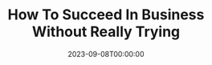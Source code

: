 ---
title: How To Succeed In Business Without Really Trying
date: 2023-09-08T00:00:00
opening_date: 1967-07-20
closing_date: 1967-07-29
layout: productions
playbill:
Theatre: Theatre Jacksonville
Venue: Little Theatre
cast:
- Finch: Gil Gimbel
- Gatch: Samuel D. Helfrich
- Jenkins: Al Gimbel
- Tackaberry: Bill Milton
- Peterson: Robert Onze
- Mathews: David Davis
- Davis: Lauren Murray
- Johnson: Steve G. Hunnicutt
- J.B. Biggley: Jesse E Waller, Jr.
- Rosemary: Randy Fry
- Bratt: William Scott Thornton
- Smitty: Judith Jett
- Frump: Ken Fallin
- Miss Jones: Elise Hallowes
- Mr. Twimble: Tom Nehl
- Hedy: Jocelyn Brown
- Scrubwoman:
  - Irene Helen Walsh
  - Jan Davis
- Miss Krumholtz: Marge Rocca
- Toynbee: Samuel D. Helfrich
- Ovington: Ron Griffis
- Policeman: Steve G. Hunnicutt
- T.V. Announcer: Robert Onze
- Womper: Tom Nehl
- Singer:
  - Mike Harrington
  - Robert Onze
  - David Davis
  - Steve G. Hunnicutt
  - Carol Rainer
  - Judy Liedka
  - Lois Fernsler
  - Pam Wiesenfeld
  - Judy Mendenhall
  - Jan Davis
  - Irene Helen Walsh
  - Marlene Crippen
crew:
- Director & Choreographer: George Ballis
- Musical Director: Rosalind McCall
- Set Design:
  - Ed Heist, Jr.
  - Larry Riddle
- Stage Manager: Terry McIntyre
- Assistant Stage Manager: Thelma Baker
- Costumes: Gwen Nearhoof
- Properties:
  - Maria Alarcon
  - Helen Roberts
  - Judy Pryor
  - Gladys Dale
- Make-up:
  - Marcy Massaniso
  - Jan C. Davis
- Lighting: Peggy Miller
- Scenery:
  - Hal Nearhoof
  - Charles Vance
  - Gladys Dale
  - Alene Crippen
  - Gladys Witten
  - David Witten
  - Gwyda Agnew
  - Jack Broughton
  - Andy Liliskis
  - Bob Agnew
- Follow Spot:
  - Ellen Black
  - Nancy Keller
- Running Crew:
  - Walter Quattlebaum
  - Charles Vance
  - Hal Nearhoof
  - Jack Broughton
  - Andy Liliskis
---